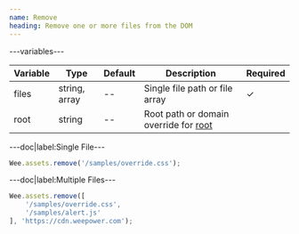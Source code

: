 ```yaml
---
name: Remove
heading: Remove one or more files from the DOM
---
```


---variables---

| Variable | Type | Default | Description | Required |
| -- | -- | -- | -- | -- |
| files | string, array | -- | Single file path or file array | &#10003; |
| root | string | -- | Root path or domain override for [root](#root) ||

---doc|label:Single File---

```javascript
Wee.assets.remove('/samples/override.css');
```

---doc|label:Multiple Files---

```javascript
Wee.assets.remove([
	'/samples/override.css',
	'/samples/alert.js'
], 'https://cdn.weepower.com');
```